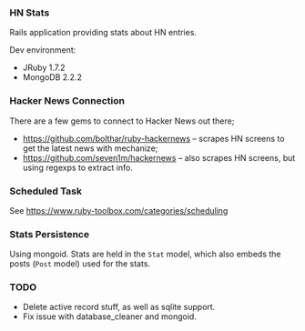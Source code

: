 ### HN Stats

Rails application providing stats about HN entries.

Dev environment:
- JRuby 1.7.2
- MongoDB 2.2.2

### Hacker News Connection

There are a few gems to connect to Hacker News out there;
- https://github.com/bolthar/ruby-hackernews – scrapes HN screens to get the latest news with mechanize;
- https://github.com/seven1m/hackernews – also scrapes HN screens, but using regexps to extract info.

### Scheduled Task

See https://www.ruby-toolbox.com/categories/scheduling



### Stats Persistence

Using mongoid.  Stats are held in the `Stat` model, which also embeds the posts (`Post` model) used for the stats.


### TODO

- Delete active record stuff, as well as sqlite support.
- Fix issue with database_cleaner and mongoid.
